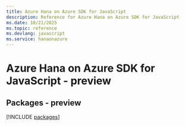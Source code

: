```yaml
---
title: Azure Hana on Azure SDK for JavaScript
description: Reference for Azure Hana on Azure SDK for JavaScript
ms.date: 10/21/2025
ms.topic: reference
ms.devlang: javascript
ms.service: hanaonazure
---
```

# Azure Hana on Azure SDK for JavaScript - preview
## Packages - preview
[!INCLUDE [packages](hana-on-azure-index.md)]